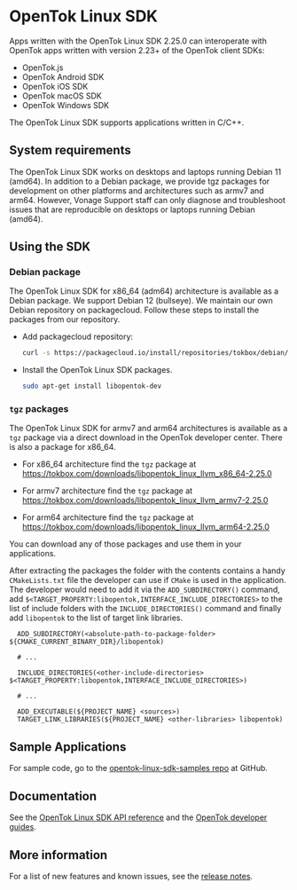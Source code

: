 # OpenTok Linux SDK

Apps written with the OpenTok Linux SDK 2.25.0 can interoperate with OpenTok apps
written with version 2.23+ of the OpenTok client SDKs:

* OpenTok.js
* OpenTok Android SDK
* OpenTok iOS SDK
* OpenTok macOS SDK
* OpenTok Windows SDK

The OpenTok Linux SDK supports applications written in C/C++.

## System requirements

The OpenTok Linux SDK works on desktops and laptops running Debian 11
(amd64). In addition to a Debian package, we provide tgz packages for development
on other platforms and architectures such as armv7 and arm64. However, Vonage
Support staff can only diagnose and troubleshoot issues that are reproducible on
desktops or laptops running Debian (amd64).

## Using the SDK

### Debian package

The OpenTok Linux SDK for x86_64 (adm64) architecture is available as a Debian
package. We support Debian 12 (bullseye). We maintain
our own Debian repository on packagecloud. Follow these steps
to install the packages from our repository.

* Add packagecloud repository:

  ```bash
  curl -s https://packagecloud.io/install/repositories/tokbox/debian/script.deb.sh | sudo bash
  ```

* Install the OpenTok Linux SDK packages.

  ```bash
  sudo apt-get install libopentok-dev
  ```

### `tgz` packages

The OpenTok Linux SDK for armv7 and arm64 architectures is available as a `tgz`
package via a direct download in the OpenTok developer center. There is also a
package for x86_64.

* For x86_64 architecture find the `tgz` package at https://tokbox.com/downloads/libopentok_linux_llvm_x86_64-2.25.0

* For armv7 architecture find the `tgz` package at https://tokbox.com/downloads/libopentok_linux_llvm_armv7-2.25.0

* For arm64 architecture find the `tgz` package at https://tokbox.com/downloads/libopentok_linux_llvm_arm64-2.25.0

You can download any of those packages and use them in your applications.

After extracting the packages the folder with the contents contains a handy
`CMakeLists.txt` file the developer can use if `CMake` is used in the
application. The developer would need to add it via the `ADD_SUBDIRECTORY()`
command, add `$<TARGET_PROPERTY:libopentok,INTERFACE_INCLUDE_DIRECTORIES>` to the
list of include folders with the `INCLUDE_DIRECTORIES()` command and finally add
`libopentok` to the list of target link libraries.

```
  ADD_SUBDIRECTORY(<absolute-path-to-package-folder> ${CMAKE_CURRENT_BINARY_DIR}/libopentok)

  # ...

  INCLUDE_DIRECTORIES(<other-include-directories> $<TARGET_PROPERTY:libopentok,INTERFACE_INCLUDE_DIRECTORIES>)

  # ...

  ADD_EXECUTABLE(${PROJECT_NAME} <sources>)
  TARGET_LINK_LIBRARIES(${PROJECT_NAME} <other-libraries> libopentok)
```

## Sample Applications

For sample code, go to the
[opentok-linux-sdk-samples repo](https://github.com/opentok/opentok-linux-sdk-samples)
at GitHub.

## Documentation

See the [OpenTok Linux SDK API reference](https://tokbox.com/developer/sdks/linux/reference/)
and the [OpenTok developer guides](https://tokbox.com/developer/guides/).

## More information

For a list of new features and known issues, see the [release notes](release-notes.md).
